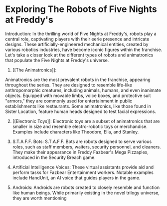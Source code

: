 # Exploring The Robots of Five Nights at Freddy's
Introduction:
In the thrilling world of Five Nights at Freddy's, robots play a central role, captivating players with their eerie presence and intricate designs. These artificially-engineered mechanical entities, created by various robotics industries, have become iconic figures within the franchise. Let's take a closer look at the different types of robots and animatronics that populate the Five Nights at Freddy's universe.

1. [[The Animatronics]]:

Animatronics are the most prevalent robots in the franchise, appearing throughout the series.
They are designed to resemble life-like anthropomorphic creatures, including animals, humans, and even inanimate objects.
Equipped with movable limbs, voice boxes, and protective suit "armors," they are commonly used for entertainment in public establishments like restaurants.
Some animatronics, like those found in Sister Location, feature human heads designed to test facial expressions.

2. [[Electronic Toys]]:
Electronic toys are a subset of animatronics that are smaller in size and resemble electro-robotic toys or merchandise.
Examples include characters like Theodore, Ella, and Stanley.

3. S.T.A.F.F. Bots:
S.T.A.F.F. Bots are robots designed to serve various roles, such as staff members, waiters, security personnel, and cleaners.
They make their appearance in Freddy Fazbear's Mega Pizzaplex, introduced in the Security Breach game.

4. Artificial Intelligence Voices:
These virtual assistants provide aid and perform tasks for Fazbear Entertainment workers.
Notable examples include HandUnit, an AI voice that guides players in the game.

5. Androids:
Androids are robots created to closely resemble and function like human beings.
While primarily existing in the novel trilogy universe, they are worth mentioning

